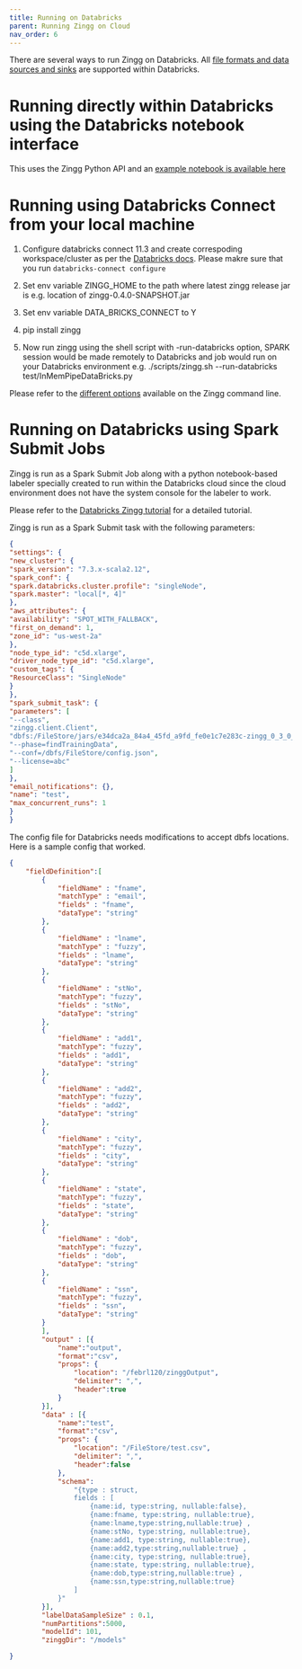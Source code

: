 ```yaml
---
title: Running on Databricks
parent: Running Zingg on Cloud
nav_order: 6
---
```

There are several ways to run Zingg on Databricks. All [file formats and data sources and sinks](../dataSourcesAndSinks) are supported within Databricks. 

# Running directly within Databricks using the Databricks notebook interface
This uses the Zingg Python API and an [example notebook is available here](https://github.com/zinggAI/zingg/blob/main/examples/databricks/FebrlExample.ipynb)

# Running using Databricks Connect from your local machine
1. Configure databricks connect 11.3 and create correspoding workspace/cluster as per the [Databricks docs](https://docs.databricks.com/dev-tools/databricks-connect-legacy.html). Please makre sure that you run `databricks-connect configure`

2. Set env variable ZINGG_HOME to the path where latest zingg release jar is e.g. location of zingg-0.4.0-SNAPSHOT.jar

4. Set env variable DATA_BRICKS_CONNECT to Y

5. pip install zingg

6. Now run zingg using the shell script with -run-databricks option, SPARK session would be made remotely to Databricks and job would run on your Databricks environment
e.g. ./scripts/zingg.sh --run-databricks test/InMemPipeDataBricks.py

Please refer to the [different options](https://docs.zingg.ai/zingg/stepbystep/zingg-command-line) available on the Zingg command line.


# Running on Databricks using Spark Submit Jobs
Zingg is run as a Spark Submit Job along with a python notebook-based labeler specially created to run within the Databricks cloud since the cloud environment does not have the system console for the labeler to work. 

Please refer to the [Databricks Zingg tutorial](https://medium.com/@sonalgoyal/identity-resolution-on-databricks-for-customer-360-591661bcafce) for a detailed tutorial.

Zingg is run as a Spark Submit task with the following parameters:

```json
{
"settings": {
"new_cluster": {
"spark_version": "7.3.x-scala2.12",
"spark_conf": {
"spark.databricks.cluster.profile": "singleNode",
"spark.master": "local[*, 4]"
},
"aws_attributes": {
"availability": "SPOT_WITH_FALLBACK",
"first_on_demand": 1,
"zone_id": "us-west-2a"
},
"node_type_id": "c5d.xlarge",
"driver_node_type_id": "c5d.xlarge",
"custom_tags": {
"ResourceClass": "SingleNode"
}
},
"spark_submit_task": {
"parameters": [
"--class",
"zingg.client.Client",
"dbfs:/FileStore/jars/e34dca2a_84a4_45fd_a9fd_fe0e1c7e283c-zingg_0_3_0_SNAPSHOT-aa6ea.jar",
"--phase=findTrainingData",
"--conf=/dbfs/FileStore/config.json",
"--license=abc"
]
},
"email_notifications": {},
"name": "test",
"max_concurrent_runs": 1
}
}
```

The config file for Databricks needs modifications to accept dbfs locations. Here is a sample config that worked.

```json
{	
	"fieldDefinition":[
		{
			"fieldName" : "fname",
			"matchType" : "email",
			"fields" : "fname",
			"dataType": "string" 
		},
		{
			"fieldName" : "lname",
			"matchType" : "fuzzy",
			"fields" : "lname",
			"dataType": "string" 
		},
		{
			"fieldName" : "stNo",
			"matchType": "fuzzy",
			"fields" : "stNo",
			"dataType": "string" 
		},
		{
			"fieldName" : "add1",
			"matchType": "fuzzy",
			"fields" : "add1",
			"dataType": "string" 
		},
		{
			"fieldName" : "add2",
			"matchType": "fuzzy",
			"fields" : "add2",
			"dataType": "string" 
		},
		{
			"fieldName" : "city",
			"matchType": "fuzzy",
			"fields" : "city",
			"dataType": "string" 
		},
		{
			"fieldName" : "state",
			"matchType": "fuzzy",
			"fields" : "state",
			"dataType": "string" 
		},
		{
			"fieldName" : "dob",
			"matchType": "fuzzy",
			"fields" : "dob",
			"dataType": "string" 
		},
		{
			"fieldName" : "ssn",
			"matchType": "fuzzy",
			"fields" : "ssn",
			"dataType": "string" 
		}
		],
		"output" : [{
			"name":"output", 
			"format":"csv", 
			"props": {
				"location": "/febrl120/zinggOutput",
				"delimiter": ",",
				"header":true
			}
		}],
		"data" : [{
			"name":"test", 
			"format":"csv", 
			"props": {
				"location": "/FileStore/test.csv",
				"delimiter": ",",
				"header":false					
			},
			"schema": 
				"{type : struct,
				fields : [ 
					{name:id, type:string, nullable:false}, 
					{name:fname, type:string, nullable:true},
					{name:lname,type:string,nullable:true} ,
					{name:stNo, type:string, nullable:true}, 
					{name:add1, type:string, nullable:true},
					{name:add2,type:string,nullable:true} ,
					{name:city, type:string, nullable:true}, 
					{name:state, type:string, nullable:true},
					{name:dob,type:string,nullable:true} ,
					{name:ssn,type:string,nullable:true}
				]
			}"
		}],
		"labelDataSampleSize" : 0.1,
		"numPartitions":5000,
		"modelId": 101,
		"zinggDir": "/models"

}
```
